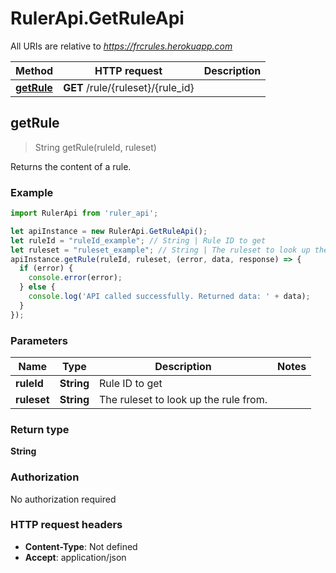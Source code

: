 # RulerApi.GetRuleApi

All URIs are relative to *https://frcrules.herokuapp.com*

Method | HTTP request | Description
------------- | ------------- | -------------
[**getRule**](GetRuleApi.md#getRule) | **GET** /rule/{ruleset}/{rule_id} | 



## getRule

> String getRule(ruleId, ruleset)



Returns the content of a rule.

### Example

```javascript
import RulerApi from 'ruler_api';

let apiInstance = new RulerApi.GetRuleApi();
let ruleId = "ruleId_example"; // String | Rule ID to get
let ruleset = "ruleset_example"; // String | The ruleset to look up the rule from.
apiInstance.getRule(ruleId, ruleset, (error, data, response) => {
  if (error) {
    console.error(error);
  } else {
    console.log('API called successfully. Returned data: ' + data);
  }
});
```

### Parameters


Name | Type | Description  | Notes
------------- | ------------- | ------------- | -------------
 **ruleId** | **String**| Rule ID to get | 
 **ruleset** | **String**| The ruleset to look up the rule from. | 

### Return type

**String**

### Authorization

No authorization required

### HTTP request headers

- **Content-Type**: Not defined
- **Accept**: application/json

